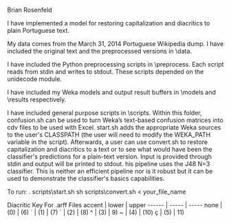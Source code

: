 
Brian Rosenfeld

I have implemented a model for restoring capitalization and diacritics to plain Portuguese text.

My data comes from the March 31, 2014 Portuguese Wikipedia dump. I have included the original text and the preprocessed versions in \data.

I have included the Python preprocessing scripts in \preprocess. Each script reads from stdin and writes to stdout. These scripts depended on the unidecode module.

I have included my Weka models and output result buffers in \models and \results respectively.

I have included general purpose scripts in \scripts. Within this folder, confusion.sh can be used to turn Weka’s text-based confusion matrices into cdv files to be used with Excel. start.sh adds the appropriate Weka sources to the user's CLASSPATH (the user will need to modify the WEKA_PATH variable in the script). Afterwards, a user can use convert.sh to restore capitalization and diacritics to a text or to see what would have been the classifier's predictions for a plain-text version. Input is provided through stdin and output will be printed to stdout. his pipeline uses the J48 N=3 classifier. This is neither an efficient pipeline nor is it robust but it can be used to demonstrate the classifier's basics capabilities.

To run:
. scripts\start.sh
sh scripts\convert.sh < your_file_name


Diacritic Key For .arff Files
accent | lower | upper
------ | ----- | -----
none | (0) | (6)
` | (1) | (7)
´ | (2) | (8)
^ | (3) | 9)
~ | (4) | (10)
ç | (5) | 11)


